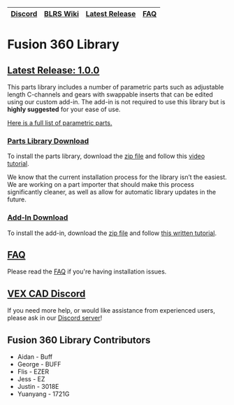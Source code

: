 |[Discord](https://discord.gg/BKV3DJm)|[BLRS Wiki](https://wiki.purduesigbots.com/vex-cad/fusion-360)|[Latest Release](https://github.com/VEX-CAD/VEX-CAD-Fusion/releases/latest)|[FAQ](https://github.com/VEX-CAD/VEX-CAD-Fusion/wiki)
|---|---|---|---|

# Fusion 360 Library
## [Latest Release: 1.0.0](https://github.com/VEX-CAD/VEX-CAD-Fusion/releases/tag/v1.0.0)

This parts library includes a number of parametric parts such as adjustable length C-channels and gears with swappable inserts that can be edited using our custom add-in. The add-in is not required to use this library but is **highly suggested** for your ease of use.

[Here is a full list of parametric parts.](https://github.com/VEX-CAD/VEX-CAD-Fusion/blob/master/parametric_parts_list.md)

### [Parts Library Download](https://github.com/vexcad/fusion-library/releases/download/v1.0.0/fusion_parts_library_1_0_0.zip)
To install the parts library, download the [zip file](https://github.com/vexcad/fusion-library/releases/download/v1.0.0/fusion_parts_library_1_0_0.zip) and follow this [video tutorial](https://youtu.be/ouXFKM68MGk). 

We know that the current installation process for the library isn’t the easiest. We are working on a part importer that should make this process significantly cleaner, as well as allow for automatic library updates in the future.

### [Add-In Download](https://github.com/vexcad/fusion-library/releases/download/v1.0.0/fusion_addin_1_0_0.zip)
To install the add-in, download the [zip file](https://github.com/vexcad/fusion-library/releases/download/v1.0.0/fusion_addin_1_0_0.zip) and follow [this written tutorial](https://tapnair.github.io/installation.html).

## [FAQ](https://github.com/VEX-CAD/VEX-CAD-Fusion/wiki/FAQ)
Please read the [FAQ](https://github.com/VEX-CAD/VEX-CAD-Fusion/wiki/FAQ) if you're having installation issues. 

## [VEX CAD Discord](https://discord.gg/BKV3DJm)
If you need more help, or would like assistance from experienced users, please ask in our [Discord server](https://discord.gg/BKV3DJm)!

## Fusion 360 Library Contributors
 - Aidan - Buff
 - George - BUFF
 - Flis - EZER
 - Jess - EZ
 - Justin - 3018E
 - Yuanyang - 1721G
